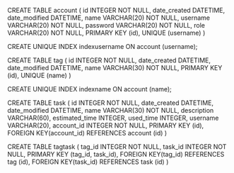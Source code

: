 CREATE TABLE account (
	id INTEGER NOT NULL, 
	date_created DATETIME, 
	date_modified DATETIME, 
	name VARCHAR(20) NOT NULL, 
	username VARCHAR(20) NOT NULL, 
	password VARCHAR(20) NOT NULL, 
	role VARCHAR(20) NOT NULL, 
	PRIMARY KEY (id), 
	UNIQUE (username)
)

CREATE UNIQUE INDEX indexusername ON account (username);

CREATE TABLE tag (
	id INTEGER NOT NULL, 
	date_created DATETIME, 
	date_modified DATETIME, 
	name VARCHAR(30) NOT NULL, 
	PRIMARY KEY (id), 
	UNIQUE (name)
)

CREATE UNIQUE INDEX indexname ON account (name);

CREATE TABLE task (
	id INTEGER NOT NULL, 
	date_created DATETIME, 
	date_modified DATETIME, 
	name VARCHAR(30) NOT NULL, 
	description VARCHAR(60), 
	estimated_time INTEGER, 
	used_time INTEGER, 
	username VARCHAR(20), 
	account_id INTEGER NOT NULL, 
	PRIMARY KEY (id), 
	FOREIGN KEY(account_id) REFERENCES account (id)
)

CREATE TABLE tagtask (
	tag_id INTEGER NOT NULL, 
	task_id INTEGER NOT NULL, 
	PRIMARY KEY (tag_id, task_id), 
	FOREIGN KEY(tag_id) REFERENCES tag (id), 
	FOREIGN KEY(task_id) REFERENCES task (id)
)
